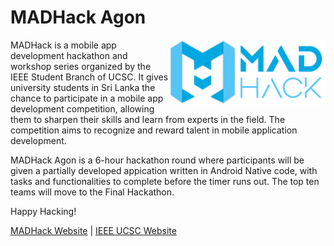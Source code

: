 # MADHack Agon

<img src="https://raw.githubusercontent.com/MADHack-Agon/.github/main/img/Madhacklogo.svg" align="right"
     alt="Size Limit logo by Anton Lovchikov" width="250">

MADHack is a mobile app development hackathon and workshop series organized by the IEEE Student Branch of UCSC. It gives university students in Sri Lanka the chance to participate in a mobile app development competition, allowing them to sharpen
their skills and learn from experts in the field. The competition aims to recognize and reward talent in mobile application development.

MADHack Agon is a 6-hour hackathon round where participants will be given a partially developed appication written in Android Native code, with tasks and functionalities to complete before the timer runs out. The top ten teams will move to the Final Hackathon.

Happy Hacking!

[MADHack Website](https://madhack.ucscieee.com/) | [IEEE UCSC Website](https://ucscieee.com/)
